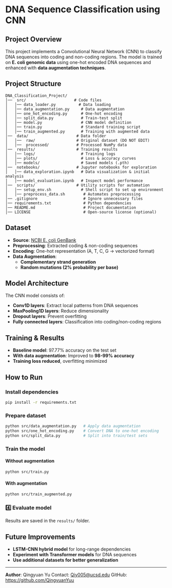 # DNA Sequence Classification using CNN

## Project Overview
This project implements a Convolutional Neural Network (CNN) to classify DNA sequences into coding and non-coding regions. The model is trained on **E. coli genomic data** using one-hot encoded DNA sequences and enhanced with **data augmentation techniques**.

## Project Structure
```
DNA_Classification_Project/
│──  src/                     # Code files
│   │── data_loader.py          # Data loading
│   │── data_augmentation.py     # Data augmentation
│   │── one_hot_encoding.py      # One-hot encoding
│   │── split_data.py            # Train-test split
│   │── model.py                 # CNN model definition
│   │── train.py                 # Standard training script
│   │── train_augmented.py       # Training with augmented data
│──  data/                     # Data folder
│   │──  raw/                  # Original dataset (DO NOT EDIT)
│   │──  processed/            # Processed NumPy data
│──  results/                  # Training results
│   │── logs/                    # Training logs
│   │── plots/                   # Loss & accuracy curves
│   │── models/                  # Saved models (.pth)
│──  notebooks/                # Jupyter notebooks for exploration
│   │── data_exploration.ipynb   # Data visualization & initial analysis
│   │── model_evaluation.ipynb   # Inspect model performance
│──  scripts/                  # Utility scripts for automation
│   │── setup_env.sh             # Shell script to set up environment
│   │── preprocess_data.sh        # Automates preprocessing
│── .gitignore                    # Ignore unnecessary files
│── requirements.txt              # Python dependencies
│── README.md                     # Project documentation
│── LICENSE                       # Open-source license (optional)
```

##  Dataset
- **Source**: [NCBI E. coli GenBank](https://www.ncbi.nlm.nih.gov/genbank/)
- **Preprocessing**: Extracted coding & non-coding sequences
- **Encoding**: One-hot representation (A, T, C, G → vectorized format)
- **Data Augmentation**:
  - **Complementary strand generation**
  - **Random mutations (2% probability per base)**

##  Model Architecture
The CNN model consists of:
- **Conv1D layers**: Extract local patterns from DNA sequences
- **MaxPooling1D layers**: Reduce dimensionality
- **Dropout layers**: Prevent overfitting
- **Fully connected layers**: Classification into coding/non-coding regions

## Training & Results
- **Baseline model**: 97.77% accuracy on the test set
- **With data augmentation**: Improved to **98-99% accuracy**
- **Training loss reduced**, overfitting minimized

## How to Run
### Install dependencies
```bash
pip install -r requirements.txt
```
### Prepare dataset
```bash
python src/data_augmentation.py   # Apply data augmentation
python src/one_hot_encoding.py    # Convert DNA to one-hot encoding
python src/split_data.py          # Split into train/test sets
```
### Train the model
#### Without augmentation
```bash
python src/train.py
```
#### With augmentation
```bash
python src/train_augmented.py
```
### 4️⃣ Evaluate model
Results are saved in the `results/` folder.

## Future Improvements
- **LSTM-CNN hybrid model** for long-range dependencies
- **Experiment with Transformer models** for DNA sequences
- **Use additional datasets for better generalization**

---
**Author**: Qingyuan Yu
Contact: Qiy005@ucsd.edu
GitHub: https://github.com/QingyuanYuu

